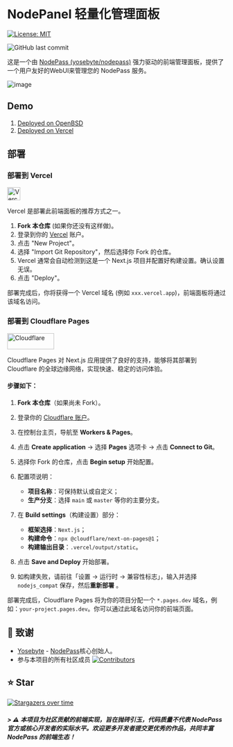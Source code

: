 # NodePanel 轻量化管理面板

[![License: MIT](https://img.shields.io/badge/License-MIT-yellow.svg)](https://opensource.org/licenses/MIT)

![GitHub last commit](https://img.shields.io/github/last-commit/NodePassProject/NodePanel)

这是一个由 [NodePass (yosebyte/nodepass)](https://github.com/yosebyte/nodepass) 强力驱动的前端管理面板，提供了一个用户友好的WebUI来管理您的 NodePass 服务。

![image](https://i.postimg.cc/KvYVC4yz/2025-06-16-165051.png)

## Demo

1. [Deployed on OpenBSD](https://node-panel.lesliealexander.eu)
2. [Deployed on Vercel](https://node-panel.vercel.app)

## 部署

### 部署到 Vercel
<img src="https://cdn.jsdelivr.net/gh/HappyLeslieAlexander/OSS/Vercel.png" width="30" height="30" alt="Vercel">

Vercel 是部署此前端面板的推荐方式之一。

1.  **Fork 本仓库** (如果你还没有这样做)。
2.  登录到你的 [Vercel](https://vercel.com) 账户。
3.  点击 "New Project"。
4.  选择 "Import Git Repository"，然后选择你 Fork 的仓库。
5.  Vercel 通常会自动检测到这是一个 Next.js 项目并配置好构建设置。确认设置无误。
6.  点击 "Deploy"。

部署完成后，你将获得一个 Vercel 域名 (例如 `xxx.vercel.app`)，前端面板将通过该域名访问。

### 部署到 Cloudflare Pages
<img src="https://cdn.jsdelivr.net/gh/HappyLeslieAlexander/OSS/Cloudflare02.png" width="108.2" height="36.8" alt="Cloudflare">

Cloudflare Pages 对 Next.js 应用提供了良好的支持，能够将其部署到 Cloudflare 的全球边缘网络，实现快速、稳定的访问体验。

#### 步骤如下：

1. **Fork 本仓库**（如果尚未 Fork）。
2. 登录你的 [Cloudflare 账户](https://dash.cloudflare.com/)。
3. 在控制台主页，导航至 **Workers & Pages**。
4. 点击 **Create application** → 选择 **Pages** 选项卡 → 点击 **Connect to Git**。
5. 选择你 Fork 的仓库，点击 **Begin setup** 开始配置。
6. 配置项说明：

   * **项目名称**：可保持默认或自定义；
   * **生产分支**：选择 `main` 或 `master` 等你的主要分支。
7. 在 **Build settings**（构建设置）部分：

   * **框架选择**：`Next.js`；
   * **构建命令**：`npx @cloudflare/next-on-pages@1`；
   * **构建输出目录**：`.vercel/output/static`。
8. 点击 **Save and Deploy** 开始部署。
9. 如构建失败，请前往「设置 → 运行时 → 兼容性标志」，输入并选择 `nodejs_compat` 保存，然后**重新部署** 。

部署完成后，Cloudflare Pages 将为你的项目分配一个 `*.pages.dev` 域名，例如：`your-project.pages.dev`。你可以通过此域名访问你的前端页面。

## 🙏 致谢

*   [Yosebyte](https://github.com/yosebyte/) - [NodePass](https://github.com/yosebyte/nodepass)核心创始人。
*   参与本项目的所有社区成员 [![Contributors](https://contrib.rocks/image?repo=NodePassProject/NodePanel)](https://github.com/NodePassProject/NodePanel/graphs/contributors)

## ⭐ Star

[![Stargazers over time](https://starchart.cc/NodePassProject/NodePanel.svg?variant=adaptive)](https://starchart.cc/NodePassProject/NodePanel)

##### > ⚠️ 本项目为社区贡献的前端实现，旨在抛砖引玉，代码质量不代表 NodePass 官方或核心开发者的实际水平。欢迎更多开发者提交更优秀的作品，共同丰富 NodePass 的前端生态！
